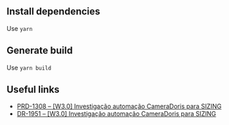 ## Install dependencies

Use `yarn`

## Generate build

Use `yarn build`

## Useful links

- [PRD-1308 – [W3.0] Investigação automação CameraDoris para SIZING](https://luadevspace.atlassian.net/browse/PRD-1308)
- [DR-1951 – [W3.0] Investigação automação CameraDoris para SIZING](https://luadevspace.atlassian.net/browse/DR-1951)
